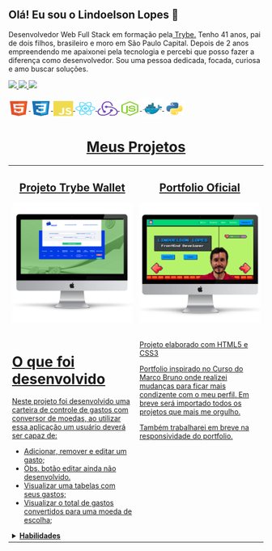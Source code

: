 ## Olá! Eu sou o Lindoelson Lopes 👋

<p>Desenvolvedor Web Full Stack em formação pela<a href="https://www.betrybe.com/" target="_blank"> Trybe.</a> Tenho 41 anos, pai de dois filhos, brasileiro e moro em São Paulo Capital.  Depois de 2 anos empreendendo me apaixonei pela tecnologia e percebi que posso fazer a diferença como desenvolvedor. Sou uma pessoa dedicada, focada, curiosa e amo buscar soluções.</p>


<div>
  <a href="https://github.com/lindoelsonLopes">
  <img height="120em" src="https://github-readme-stats.vercel.app/api?username=lindoelsonLopes&show_icons=true&theme=dracula&include_all_commits=true&count_private=true"/>
  <img height="120em" src="https://github-readme-stats.vercel.app/api/top-langs/?username=lindoelsonLopes&layout=compact&langs_count=7&theme=dracula"/>    
  <img width="200px" align="rigth" src="https://user-images.githubusercontent.com/90987627/153871922-9b094285-9217-4077-99a3-12e9a2102e47.png"/>
</div>
  
<div style="display: inline_block"><br>
  <img align="center" alt="Lopes-HTML" height="30" width="40" src="https://raw.githubusercontent.com/devicons/devicon/master/icons/html5/html5-original.svg">
  <img align="center" alt="Lopes-CSS" height="30" width="40" src="https://raw.githubusercontent.com/devicons/devicon/master/icons/css3/css3-original.svg">
  <img align="center" alt="Lopes-Js" height="30" width="40" src="https://raw.githubusercontent.com/devicons/devicon/master/icons/javascript/javascript-plain.svg">  
  <img align="center" alt="Lopes-React" height="30" width="40" src="https://raw.githubusercontent.com/devicons/devicon/master/icons/react/react-original.svg">
  <img align="center" alt="Lopes-Redux" height="30" width="40" src="https://raw.githubusercontent.com/devicons/devicon/master/icons/redux/redux-original.svg">
  <img align="center" alt="Lopes-Nodejs" height="30" width="40" src="https://raw.githubusercontent.com/devicons/devicon/master/icons/nodejs/nodejs-original.svg">
  <img align="center" alt="Lopes-Docker" height="40" width="40" src="https://raw.githubusercontent.com/devicons/devicon/master/icons/docker/docker-original.svg">
  <img align="center" alt="Lopes-Python" height="30" width="40" src="https://raw.githubusercontent.com/devicons/devicon/master/icons/python/python-original.svg">
  
</div>
<h1 align="center">Meus Projetos</h1>
<table>
  <tr>
    <td valign="top" width="50%">
    <h2 align="center"><a href="https://github.com/lindoelsonLopes/TrybeWallet" target="_blank">Projeto Trybe Wallet</a></h2>
    <a href="https://trybe-wallet-rho.vercel.app/" target="_blank"><img width="100%" src="./imagens/tabelaWallet.png" alt="preview do projeto" /></a>
    <br>
    <br>
    <h1>O que foi desenvolvido</h1>

Neste projeto foi desenvolvido uma carteira de controle de gastos com conversor de moedas, ao utilizar essa aplicação um usuário deverá ser capaz de:

- Adicionar, remover e editar um gasto; 
- Obs. botão editar ainda não desenvolvido.
- Visualizar uma tabelas com seus gastos;
- Visualizar o total de gastos convertidos para uma moeda de escolha;

<details>
<summary><strong>Habilidades</strong></summary>
Neste projeto, foi trabalhado as seguintes habilidades:

- Criar um store Redux em aplicações React

- Criar reducers no Redux em aplicações React

- Criar actions no Redux em aplicações React

- Criar dispatchers no Redux em aplicações React

- Conectar Redux aos componentes React

- Criar actions assíncronas na sua aplicação React que faz uso de Redux.
</details>
    </td>
    <td valign="top" width="50%">
    <h2 align="center"><a href="https://github.com/lindoelsonLopes/PortfolioOficial" target="_blank">Portfolio Oficial</a></h2>
    <a href="https://portfolio-oficial-pi.vercel.app/"><img width="100%" src="./imagens/PortfolioOficial.png" alt="preview do portfolio" /></a>
    <br>
    <br>
    <p>Projeto elaborado com HTML5 e CSS3 </p>
    <p>Portfolio inspirado no Curso do <a href="https://www.youtube.com/c/MarcoBrunoDev" target="_blank">Marco Bruno </a>onde realizei mudanças para ficar mais condizente com o meu perfil. Em breve será importado todos os projetos que mais me orgulho.</p>
    <p>Também trabalharei em breve na responsividade do portfolio.</p>
    </td>
  </tr>
</table>
